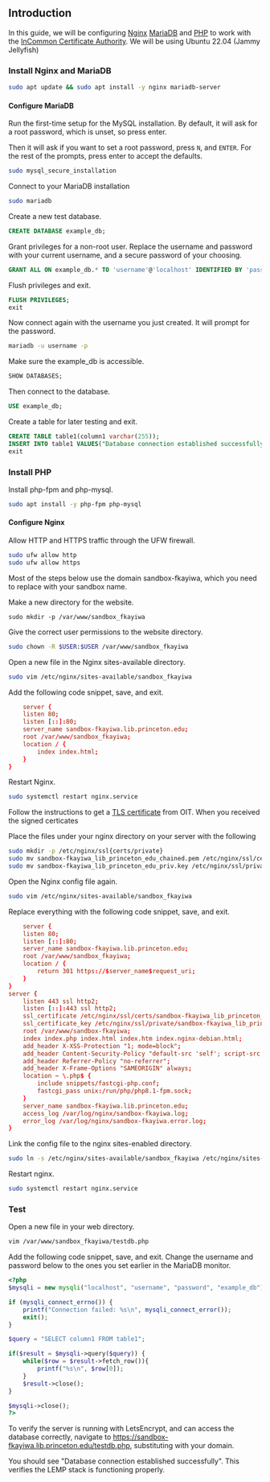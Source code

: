 ## Introduction

In this guide, we will be configuring [Nginx](https://www.nginx.com/) [MariaDB](https://mariadb.org/) and [PHP](https://www.php.net/) to work with the [InCommon Certificate Authority](https://incommon.org/certificates/). We will be using Ubuntu 22.04 (Jammy Jellyfish)

### Install Nginx and MariaDB

```bash
sudo apt update && sudo apt install -y nginx mariadb-server
```

#### Configure MariaDB

Run the first-time setup for the MySQL installation. By default, it will ask for a root password, which is unset, so press enter.

Then it will ask if you want to set a root password, press `N`, and `ENTER`. For the rest of the prompts, press enter to accept the defaults. 

```bash
sudo mysql_secure_installation
```

Connect to your MariaDB installation

```bash
sudo mariadb
```

Create a new test database.

```sql
CREATE DATABASE example_db;
```

Grant privileges for a non-root user. Replace the username and password with your current username, and a secure password of your choosing.

```sql
GRANT ALL ON example_db.* TO 'username'@'localhost' IDENTIFIED BY 'password' WITH GRANT OPTION;
```

Flush privileges and exit.

```sql
FLUSH PRIVILEGES;
exit
```

Now connect again with the username you just created. It will prompt for the password.

```bash
mariadb -u username -p
```

Make sure the example_db is accessible.

```sql
SHOW DATABASES;
```

Then connect to the database.

```sql
USE example_db;
```

Create a table for later testing and exit.

```sql
CREATE TABLE table1(column1 varchar(255));
INSERT INTO table1 VALUES("Database connection established successfully");
exit
```

### Install PHP

Install php-fpm and php-mysql.

```bash
sudo apt install -y php-fpm php-mysql
```

#### Configure Nginx

Allow HTTP and HTTPS traffic through the UFW firewall.

```bash
sudo ufw allow http
sudo ufw allow https
```

Most of the steps below use the domain sandbox-fkayiwa, which you need to replace with your sandbox name.

Make a new directory for the website.

```
sudo mkdir -p /var/www/sandbox_fkayiwa
```
Give the correct user permissions to the website directory.

```bash
sudo chown -R $USER:$USER /var/www/sandbox_fkayiwa
```

Open a new file in the Nginx sites-available directory.

```bash
sudo vim /etc/nginx/sites-available/sandbox_fkayiwa
```

Add the following code snippet, save, and exit.

```conf
    server {
    listen 80;
    listen [::]:80;
    server_name sandbox-fkayiwa.lib.princeton.edu;
    root /var/www/sandbox_fkayiwa;
    location / {
        index index.html;
    }
}
```

Restart Nginx.

```bash
sudo systemctl restart nginx.service
```

Follow the instructions to get a [TLS certificate](https://github.com/pulibrary/pul-it-handbook/blob/main/services/create_ssl_certs.md) from OIT. When you received the signed certicates

Place the files under your nginx directory on your server with the following

```bash
sudo mkdir -p /etc/nginx/ssl{certs/private}
sudo mv sandbox-fkayiwa_lib_princeton_edu_chained.pem /etc/nginx/ssl/certs
sudo mv sandbox-fkayiwa_lib_princeton_edu_priv.key /etc/nginx/ssl/private
```

Open the Nginx config file again.

```bash
sudo vim /etc/nginx/sites-available/sandbox_fkayiwa
```

Replace everything with the following code snippet, save, and exit.

```conf
    server {
    listen 80;
    listen [::]:80;
    server_name sandbox-fkayiwa.lib.princeton.edu;
    root /var/www/sandbox_fkayiwa;
    location / {
        return 301 https://$server_name$request_uri;
    }
}
server {
    listen 443 ssl http2;
    listen [::]:443 ssl http2;
    ssl_certificate /etc/nginx/ssl/certs/sandbox-fkayiwa_lib_princeton_edu_chained.pem;
    ssl_certificate_key /etc/nginx/ssl/private/sandbox-fkayiwa_lib_princeton_edu_priv.key;
    root /var/www/sandbox-fkayiwa;
    index index.php index.html index.htm index.nginx-debian.html;
    add_header X-XSS-Protection "1; mode=block";
    add_header Content-Security-Policy "default-src 'self'; script-src 'self';";
    add_header Referrer-Policy "no-referrer";
    add_header X-Frame-Options "SAMEORIGIN" always;
    location ~ \.php$ {
        include snippets/fastcgi-php.conf;
        fastcgi_pass unix:/run/php/php8.1-fpm.sock;
    }
    server_name sandbox-fkayiwa.lib.princeton.edu;
    access_log /var/log/nginx/sandbox-fkayiwa.log;
    error_log /var/log/nginx/sandbox-fkayiwa.error.log;
}
```

Link the config file to the nginx sites-enabled directory.

```bash
sudo ln -s /etc/nginx/sites-available/sandbox_fkayiwa /etc/nginx/sites-enabled/
```

Restart nginx.

```bash
sudo systemctl restart nginx.service
```

### Test

Open a new file in your web directory.

```bash
vim /var/www/sandbox_fkayiwa/testdb.php
```

Add the following code snippet, save, and exit. Change the username and password below to the ones you set earlier in the MariaDB monitor.

```php
<?php
$mysqli = new mysqli("localhost", "username", "password", "example_db");

if (mysqli_connect_errno()) {
    printf("Connection failed: %s\n", mysqli_connect_error());
    exit();
}

$query = "SELECT column1 FROM table1";

if($result = $mysqli->query($query)) {
    while($row = $result->fetch_row()){
        printf("%s\n", $row[0]);
    }
    $result->close();
}

$mysqli->close();
?>
```

To verify the server is running with LetsEncrypt, and can access the database correctly, navigate to https://sandbox-fkayiwa.lib.princeton.edu/testdb.php, substituting with your domain.

You should see "Database connection established successfully". This verifies the LEMP stack is functioning properly.